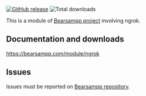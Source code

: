 [![GitHub release](https://img.shields.io/github/release/bearsampp/module-ngrok.svg?style=flat-square)](https://github.com/bearsampp/module-ngrok/releases/latest)
![Total downloads](https://img.shields.io/github/downloads/bearsampp/module-ngrok/total.svg?style=flat-square)

This is a module of [Bearsampp project](https://github.com/bearsampp/bearsampp) involving ngrok.

## Documentation and downloads

https://bearsampp.com/module/ngrok

## Issues

Issues must be reported on [Bearsampp repository](https://github.com/bearsampp/bearsampp/issues).
